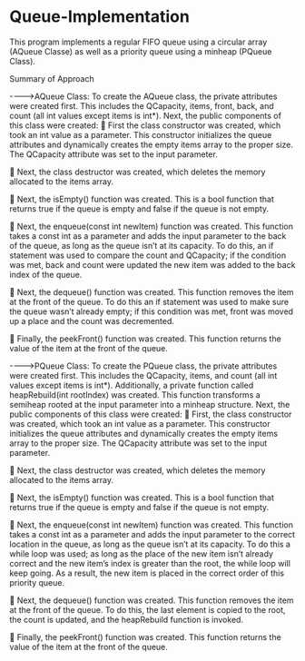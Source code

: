 # Queue-Implementation
This program implements a regular FIFO queue using a circular array (AQueue Classe) as well as a priority queue using a minheap (PQueue Class).


Summary of Approach

---->AQueue Class: 
To create the AQueue class, the private attributes were created first. This includes the QCapacity, items, front, back, and count (all int values except items is int*). Next, the public components of this class were created: 
   First the class constructor was created, which took an int value as a parameter. This constructor initializes the queue attributes and dynamically creates the empty items       array to the proper size. The QCapacity attribute was set to the input parameter. 
  
   Next, the class destructor was created, which deletes the memory allocated to the items array. 
  
   Next, the isEmpty() function was created. This is a bool function that returns true if the queue is empty and false if the queue is not empty. 
  
   Next, the enqueue(const int newItem) function was created. This function takes a const int as a parameter and adds the input parameter to the back of the queue, as long as       the queue isn’t at its capacity. To do this, an if statement was used to compare the count and QCapacity; if the condition was met, back and count were updated the new item     was added to the back index of the queue. 
  
   Next, the dequeue() function was created. This function removes the item at the front of the queue. To do this an if statement was used to make sure the queue wasn’t already     empty; if this condition was met, front was moved up a place and the count was decremented. 
  
   Finally, the peekFront() function was created. This function returns the value of the item at the front of the queue. 

---->PQueue Class: 
To create the PQueue class, the private attributes were created first. This includes the QCapacity, items, and count (all int values except items is int*). Additionally, a private function called heapRebuild(int rootIndex) was created. This function transforms a semiheap rooted at the input parameter into a minheap structure. Next, the public components of this class were created: 
   First, the class constructor was created, which took an int value as a parameter. This constructor initializes the queue attributes and dynamically creates the empty items       array to the proper size. The QCapacity attribute was set to the input parameter. 
  
   Next, the class destructor was created, which deletes the memory allocated to the items array. 
  
   Next, the isEmpty() function was created. This is a bool function that returns true if the queue is empty and false if the queue is not empty. 
  
   Next, the enqueue(const int newItem) function was created. This function takes a const int as a parameter and adds the input parameter to the correct location in the queue,     as long as the queue isn’t at its capacity. To do this a while loop was used; as long as the place of the new item isn’t already correct and the new item’s index is greater     than the root, the while loop will keep going. As a result, the new item is placed in the correct order of this priority queue. 
  
   Next, the dequeue() function was created. This function removes the item at the front of the queue. To do this, the last element is copied to the root, the count is updated,     and the heapRebuild function is invoked. 
  
   Finally, the peekFront() function was created. This function returns the value of the item at the front of the queue. 
